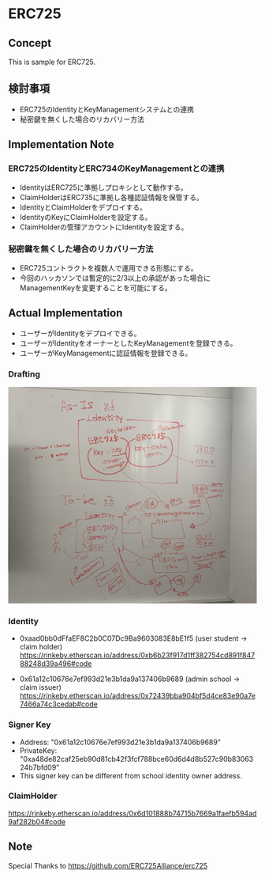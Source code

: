# ERC725

## Concept
This is sample for ERC725.

## 検討事項
 - ERC725のIdentityとKeyManagementシステムとの連携
 - 秘密鍵を無くした場合のリカバリー方法

## Implementation Note
### ERC725のIdentityとERC734のKeyManagementとの連携
 - IdentityはERC725に準拠しプロキシとして動作する。
 - ClaimHolderはERC735に準拠し各種認証情報を保管する。
 - IdentityとClaimHolderをデプロイする。
 - IdentityのKeyにClaimHolderを設定する。
 - ClaimHolderの管理アカウントにIdentityを設定する。

### 秘密鍵を無くした場合のリカバリー方法
 - ERC725コントラクトを複数人で運用できる形態にする。
 - 今回のハッカソンでは暫定的に2/3以上の承認があった場合にManagementKeyを変更することを可能にする。

## Actual Implementation
 - ユーザーがIdentityをデプロイできる。
 - ユーザーがIdentityをオーナーとしたKeyManagementを登録できる。
 - ユーザーがKeyManagementに認証情報を登録できる。

### Drafting
![alt text](https://github.com/block-base/blockchain_hk2019tokyo_demo/blob/master/sample/erc725/img/draft.png)

### Identity
 - 0xaad0bb0dFfaEF8C2b0C07Dc9Ba9603083E8bE1f5 (user student -> claim holder)
https://rinkeby.etherscan.io/address/0xb6b23f917d1ff382754cd891f84788248d39a496#code

 - 0x61a12c10676e7ef993d21e3b1da9a137406b9689 (admin school -> claim issuer)
https://rinkeby.etherscan.io/address/0x72439bba904bf5d4ce83e90a7e7466a74c3cedab#code

### Signer Key
 - Address:    "0x61a12c10676e7ef993d21e3b1da9a137406b9689"
 - PrivateKey: "0xa48de82caf25eb90d81cb42f3fcf788bce60d6d4d8b527c90b8306324b7bfd09"
 - This signer key can be different from school identity owner address.

### ClaimHolder
https://rinkeby.etherscan.io/address/0x6d101888b74715b7669a1faefb594ad9af282b04#code

## Note
Special Thanks to https://github.com/ERC725Alliance/erc725